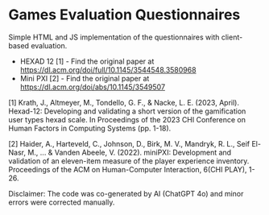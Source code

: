 # Games Evaluation Questionnaires

Simple HTML and JS implementation of the questionnaires with client-based evaluation.

- HEXAD 12 [1] - Find the original paper at https://dl.acm.org/doi/full/10.1145/3544548.3580968
- Mini PXI [2] - Find the original paper at https://dl.acm.org/doi/abs/10.1145/3549507

[1] Krath, J., Altmeyer, M., Tondello, G. F., & Nacke, L. E. (2023, April). Hexad-12: Developing and validating a short version of the gamification user types hexad scale. In Proceedings of the 2023 CHI Conference on Human Factors in Computing Systems (pp. 1-18).

[2] Haider, A., Harteveld, C., Johnson, D., Birk, M. V., Mandryk, R. L., Seif El-Nasr, M., ... & Vanden Abeele, V. (2022). miniPXI: Development and validation of an eleven-item measure of the player experience inventory. Proceedings of the ACM on Human-Computer Interaction, 6(CHI PLAY), 1-26.

Disclaimer: The code was co-generated by AI (ChatGPT 4o) and minor errors were corrected manually.
